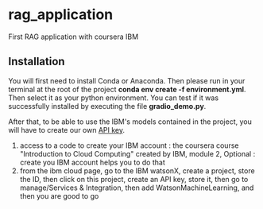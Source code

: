 # rag_application
First RAG application with coursera IBM

## Installation
You will first need to install Conda or Anaconda.
Then please run in your terminal at the root of the project **conda env create -f environment.yml**. Then select it as your python environment. You can test if it was successfully installed by executing the file **gradio_demo.py**.

After that, to be able to use the IBM's models contained in the project, you will have to create our own [API key](https://cloud.ibm.com/docs/account?topic=account-userapikey&interface=ui).
1. access to a code to create your IBM account : the coursera course "Introduction to Cloud Computing" created by IBM, module 2, Optional : create you IBM account helps you to do that
2. from the ibm cloud page, go to the IBM watsonX, create a project, store the ID, then click on this project, create an API key, store it, then go to manage/Services & Integration, then add WatsonMachineLearning, and then you are good to go
